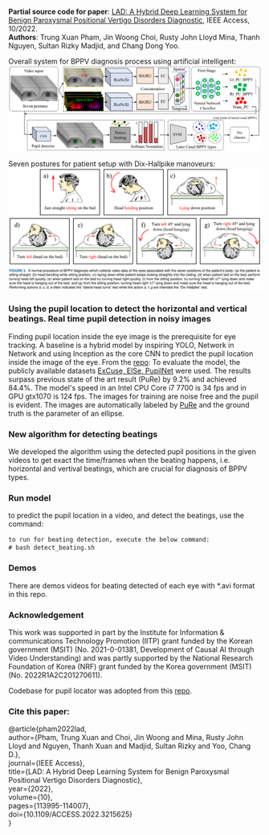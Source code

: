 **Partial source code for paper**: [LAD: A Hybrid Deep Learning System for Benign Paroxysmal Positional Vertigo Disorders Diagnostic](https://ieeexplore.ieee.org/document/9924165), IEEE Access, 10/2022. \
**Authors**: Trung Xuan Pham, Jin Woong Choi, Rusty John Lloyd Mina, Thanh Nguyen, Sultan Rizky Madjid, and Chang Dong Yoo.

Overall system for BPPV diagnosis process using artificial intelligent:
![Network](https://github.com/trungpx/lad/blob/main/images/bppv_diagnosis.png)

Seven postures for patient setup with Dix-Hallpike manoveurs:
![Postures](https://github.com/trungpx/lad/blob/main/images/postures.png)

### Using the pupil location to detect the horizontal and vertical beatings. Real time pupil detection in noisy images

Finding pupil location inside the eye image is the prerequisite for eye tracking. A baseline is a hybrid model by inspiring YOLO, Network in Network and using Inception as the core CNN to predict the pupil location inside the image of the eye. From the [repo](https://github.com/isohrab/Pupil-locator): To evaluate the model, the publicly available datasets [ExCuse, ElSe, PupilNet](http://www.ti.uni-tuebingen.de/Pupil-detection.1827.0.html) were used. The results surpass previous state of the art result (PuRe) by 9.2% and achieved 84.4%. The model's speed in an Intel CPU Core i7 7700 is 34 fps and in GPU gtx1070 is 124 fps. The images for training are noise free and the pupil is evident. The images are automatically labeled by [PuRe](https://arxiv.org/pdf/1712.08900.pdf) and the ground truth is the parameter of an ellipse.

### New algorithm for detecting beatings
We developed the algorithm using the detected pupil positions in the given videos to get exact the time/frames when the beating happens, i.e. horizontal and vertival beatings, which are crucial for diagnosis of BPPV types.

### Run model
to predict the pupil location in a video, and detect the beatings, use the command:
```
to run for beating detection, execute the below command:
# bash detect_beating.sh

```

### Demos
There are demos videos for beating detected of each eye with *.avi format in this repo.

### Acknowledgement 
This work was supported in part by the Institute for Information \& communications Technology Promotion (IITP) grant funded by the Korean government (MSIT) (No. 2021-0-01381, Development of Causal AI through Video Understanding) and was partly supported by the National Research Foundation of Korea (NRF) grant funded by the Korea government (MSIT) (No. 2022R1A2C201270611).

Codebase for pupil locator was adopted from this [repo](https://github.com/isohrab/Pupil-locator).

### Cite this paper:
@article{pham2022lad, \
author={Pham, Trung Xuan and Choi, Jin Woong and Mina, Rusty John Lloyd and Nguyen, Thanh Xuan and Madjid, Sultan Rizky and Yoo, Chang D.}, \
journal={IEEE Access}, \
title={LAD: A Hybrid Deep Learning System for Benign Paroxysmal Positional Vertigo Disorders Diagnostic}, \
year={2022}, \
volume={10}, \
pages={113995-114007}, \
doi={10.1109/ACCESS.2022.3215625} \
}
